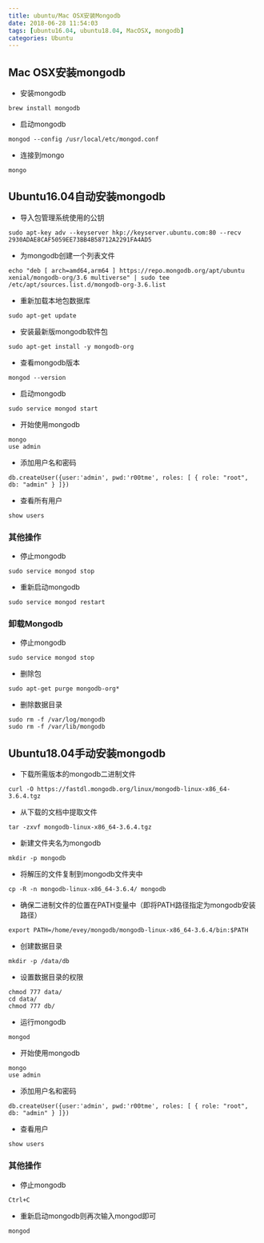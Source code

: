 ```yaml
---
title: ubuntu/Mac OSX安装Mongodb
date: 2018-06-28 11:54:03
tags: [ubuntu16.04, ubuntu18.04, MacOSX, mongodb]
categories: Ubuntu
---
```


## Mac OSX安装mongodb

- 安装mongodb

```shell
brew install mongodb
```

- 启动mongodb

```shell
mongod --config /usr/local/etc/mongod.conf
```

- 连接到mongo

```shell
mongo
```



## Ubuntu16.04自动安装mongodb

- 导入包管理系统使用的公钥

```shell
sudo apt-key adv --keyserver hkp://keyserver.ubuntu.com:80 --recv 2930ADAE8CAF5059EE73BB4B58712A2291FA4AD5
```

- 为mongodb创建一个列表文件

```shell
echo "deb [ arch=amd64,arm64 ] https://repo.mongodb.org/apt/ubuntu xenial/mongodb-org/3.6 multiverse" | sudo tee /etc/apt/sources.list.d/mongodb-org-3.6.list
```

- 重新加载本地包数据库

```shell
sudo apt-get update
```

- 安装最新版mongodb软件包

```shell
sudo apt-get install -y mongodb-org
```

- 查看mongodb版本

```shell
mongod --version
```

- 启动mongodb

```shell
sudo service mongod start
```

- 开始使用mongodb

```shell
mongo
use admin
```

- 添加用户名和密码

```shell
db.createUser({user:'admin', pwd:'r00tme', roles: [ { role: "root", db: "admin" } ]})
```

- 查看所有用户

```shell
show users
```



### 其他操作

- 停止mongodb

```shell
sudo service mongod stop
```

- 重新启动mongodb

```shell
sudo service mongod restart
```



### 卸载Mongodb

- 停止mongodb

```shell
sudo service mongod stop
```

- 删除包

```shell
sudo apt-get purge mongodb-org*
```

- 删除数据目录

```shell
sudo rm -f /var/log/mongodb
sudo rm -f /var/lib/mongodb
```



## Ubuntu18.04手动安装mongodb

- 下载所需版本的mongodb二进制文件

```shell
curl -O https://fastdl.mongodb.org/linux/mongodb-linux-x86_64-3.6.4.tgz
```

- 从下载的文档中提取文件

```shell
tar -zxvf mongodb-linux-x86_64-3.6.4.tgz
```

- 新建文件夹名为mongodb

```shell
mkdir -p mongodb
```

- 将解压的文件复制到mongodb文件夹中

```shell
cp -R -n mongodb-linux-x86_64-3.6.4/ mongodb
```

- 确保二进制文件的位置在PATH变量中（即将PATH路径指定为mongodb安装路径）

```shell
export PATH=/home/evey/mongodb/mongodb-linux-x86_64-3.6.4/bin:$PATH
```

- 创建数据目录

```shell
mkdir -p /data/db
```

- 设置数据目录的权限

```shell
chmod 777 data/
cd data/
chmod 777 db/
```

- 运行mongodb

```shell
mongod
```

- 开始使用mongodb

```shell
mongo
use admin
```

- 添加用户名和密码

```shell
db.createUser({user:'admin', pwd:'r00tme', roles: [ { role: "root", db: "admin" } ]})
```

- 查看用户

```shell
show users
```



### 其他操作

- 停止mongodb

```shell
Ctrl+C
```

- 重新启动mongodb则再次输入mongod即可

```shell
mongod
```

